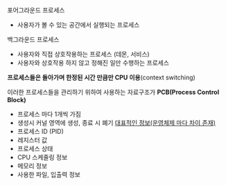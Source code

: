 포어그라운드 프로세스
- 사용자가 볼 수 있는 공간에서 실행되는 프로세스

백그라운드 프로세스
- 사용자와 직접 상호작용하는 프로세스 (데몬, 서비스)
- 사용자와 상호작용 하지 않고 정해진 일만 수행하는 프로세스

**프로세스들은 돌아가며 한정된 시간 만큼만 CPU 이용**(context switching)

이러한 프로세스들을 관리하기 위하여 사용하는 자료구조가
**PCB(Process Control Block)**
- 프로세스 마다 1개씩 가짐
- 생성시 커널 영역에 생성, 종료 시 폐기
<u>대표적인 정보(운영체제 마다 차이 존재)</u>
- 프로세스 ID (PID)
- 레지스터 값
- 프로세스 상태
- CPU 스케줄링 정보
- 메모리 정보
- 사용한 파일, 입출력 정보
